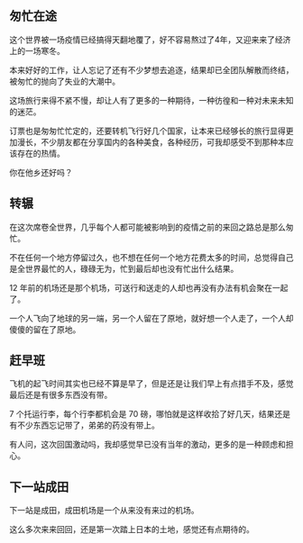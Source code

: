 ## 匆忙在途
这个世界被一场疫情已经搞得天翻地覆了，好不容易熬过了4年，又迎来来了经济上的一场寒冬。

本来好好的工作，让人忘记了还有不少梦想去追逐，结果却已全团队解散而终结，被匆忙的抛向了失业的大潮中。

这场旅行来得不紧不慢，却让人有了更多的一种期待，一种彷徨和一种对未来未知的迷茫。

订票也是匆匆忙忙定的，还要转机飞行好几个国家，让本来已经够长的旅行显得更加漫长，不少朋友都在分享国内的各种美食，各种经历，可我却感受不到那种本应该存在的热情。

你在他乡还好吗？

## 转辗
在这次席卷全世界，几乎每个人都可能被影响到的疫情之前的来回之路总是那么匆忙。

不在任何一个地方停留过久，也不想在任何一个地方花费太多的时间，总觉得自己是全世界最忙的人，碌碌无为，忙到最后却也没有忙出什么结果。

12 年前的机场还是那个机场，可送行和送走的人却也再没有办法有机会聚在一起了。

一个人飞向了地球的另一端，另一个人留在了原地，就好想一个人走了，一个人却傻傻的留在了原地。

## 赶早班
飞机的起飞时间其实也已经不算是早了，但是还是让我们早上有点措手不及，感觉最后还是有很多东西没有带。

7 个托运行李，每个行李都机会是 70 磅，哪怕就是这样收拾了好几天，结果还是有不少东西忘记带了，弟弟的药没有带上。

有人问，这次回国激动吗，我却感觉早已没有当年的激动，更多的是一种顾虑和担心。

## 下一站成田
下一站是成田，成田机场是一个从来没有来过的机场。

这么多次来来回回，还是第一次踏上日本的土地，感觉还有点期待的。

